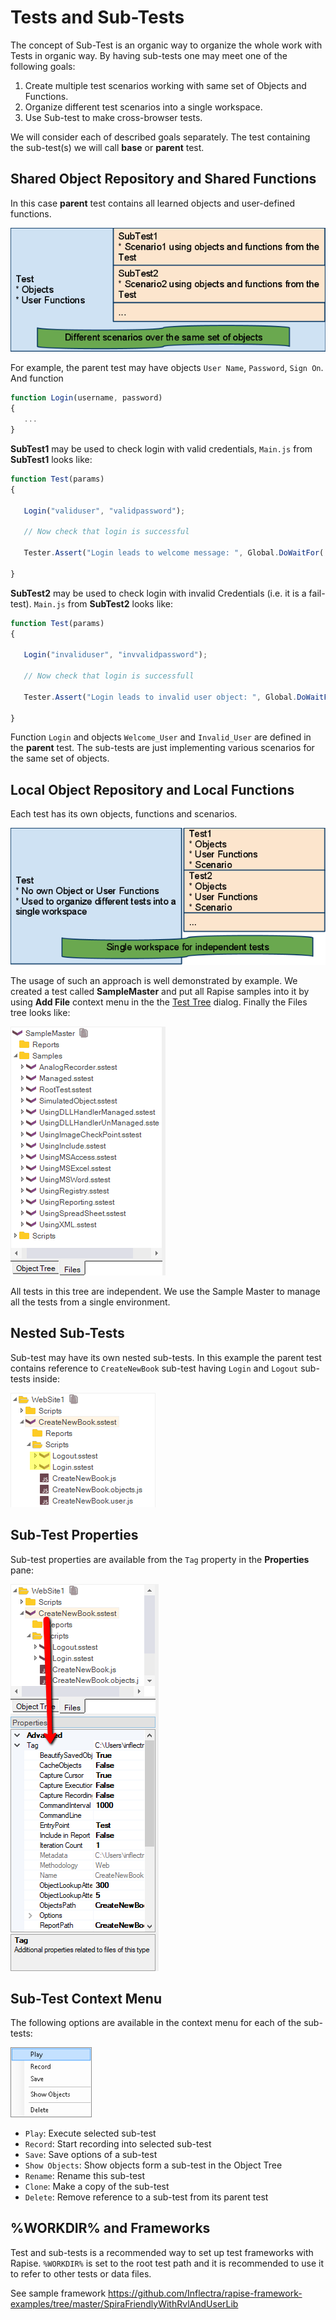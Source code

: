 # Tests and Sub-Tests

The concept of Sub-Test is an organic way to organize the whole work with Tests in organic way. By having sub-tests one may meet one of the following goals:

1. Create multiple test scenarios working with same set of Objects and Functions.
2. Organize different test scenarios into a single workspace.
3. Use Sub-test to make cross-browser tests.

We will consider each of described goals separately. The test containing the sub-test(s) we will call **base** or **parent** test.

## Shared Object Repository and Shared Functions

In this case **parent** test contains all learned objects and user-defined functions.

![subtestdependant](./img/tests_and_sub_tests1.png)

For example, the parent test may have objects `User Name`, `Password`, `Sign On`. And function

```javascript
function Login(username, password)
{
   ...
}
```

**SubTest1** may be used to check login with valid credentials, `Main.js` from **SubTest1** looks like:

```javascript
function Test(params)
{

   Login("validuser", "validpassword");

   // Now check that login is successful

   Tester.Assert("Login leads to welcome message: ", Global.DoWaitFor('Welcome_User'));

}
```

**SubTest2** may be used to check login with invalid Credentials (i.e. it is a fail-test). `Main.js` from **SubTest2** looks like:

```javascript
function Test(params)
{

   Login("invaliduser", "invvalidpassword");

   // Now check that login is successfull

   Tester.Assert("Login leads to invalid user object: ", Global.DoWaitFor('Invalid_User'));

}
```

Function `Login` and objects `Welcome_User` and `Invalid_User` are defined in the **parent** test. The sub-tests are just implementing various scenarios for the same set of objects.

## Local Object Repository and Local Functions

Each test has its own objects, functions and scenarios.

![subtestworkspace](./img/tests_and_sub_tests2.png)

The usage of such an approach is well demonstrated by example. We created a test called **SampleMaster** and put all Rapise samples into it by using **Add File** context menu in the the [Test Tree](test_files_dialog.md) dialog. Finally the Files tree looks like:

![subtest samplemaster tree](./img/tests_and_sub_tests3.png)

All tests in this tree are independent. We use the Sample Master to manage all the tests from a single environment.

## Nested Sub-Tests

Sub-test may have its own nested sub-tests. In this example the parent test contains reference to `CreateNewBook` sub-test having `Login` and `Logout` sub-tests inside:

![subtest nesting](./img/tests_and_sub_tests4.png)

## Sub-Test Properties

Sub-test properties are available from the `Tag` property in the **Properties** pane:

![subtest tagproperties](./img/tests_and_sub_tests5.png)

## Sub-Test Context Menu

The following options are available in the context menu for each of the sub-tests:

<img alt="sub-tests, context menu" src="/Guide/img/tests_and_sub_tests6.png" width="130" />

- `Play`: Execute selected sub-test
- `Record`: Start recording into selected sub-test
- `Save`: Save options of a sub-test
- `Show Objects`: Show objects form a sub-test in the Object Tree
- `Rename`: Rename this sub-test
- `Clone`: Make a copy of the sub-test
- `Delete`: Remove reference to a sub-test from its parent test  

## %WORKDIR% and Frameworks

Test and sub-tests is a recommended way to set up test frameworks with Rapise. `%WORKDIR%` is set to the root test path and it is recommended to use it to refer to other tests or data files. 

See sample framework <https://github.com/Inflectra/rapise-framework-examples/tree/master/SpiraFriendlyWithRvlAndUserLib>